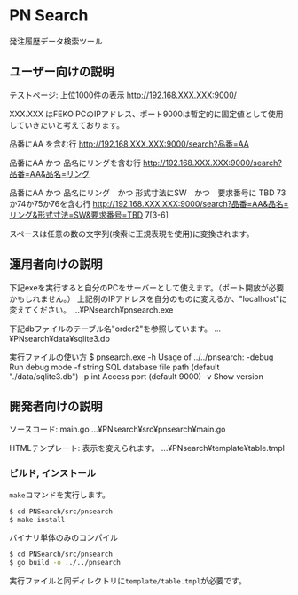 # PN Search
発注履歴データ検索ツール


## ユーザー向けの説明

テストページ: 上位1000件の表示
	http://192.168.XXX.XXX:9000/

XXX.XXX はFEKO PCのIPアドレス、ポート9000は暫定的に固定値として使用していきたいと考えております。

品番にAA を含む行
	http://192.168.XXX.XXX:9000/search?品番=AA

品番にAA かつ 品名にリングを含む行
	http://192.168.XXX.XXX:9000/search?品番=AA&品名=リング

品番にAA かつ 品名にリング　かつ 形式寸法にSW　かつ　要求番号に TBD 73か74か75か76を含む行
	http://192.168.XXX.XXX:9000/search?品番=AA&品名=リング&形式寸法=SW&要求番号=TBD 7[3-6]

スペースは任意の数の文字列(検索に正規表現を使用)に変換されます。


## 運用者向けの説明

下記exeを実行すると自分のPCをサーバーとして使えます。（ポート開放が必要かもしれません。）
上記例のIPアドレスを自分のものに変えるか、"localhost"に変えてください。
	...¥PNsearch¥pnsearch.exe

下記dbファイルのテーブル名"order2"を参照しています。
	...¥PNsearch¥data¥sqlite3.db

実行ファイルの使い方
$ pnsearch.exe -h
Usage of ../../pnsearch:
  -debug
        Run debug mode
  -f string
        SQL database file path (default "./data/sqlite3.db")
  -p int
        Access port (default 9000)
  -v    Show version


## 開発者向けの説明

ソースコード: main.go
	...¥PNsearch¥src¥pnsearch¥main.go

HTMLテンプレート: 表示を変えられます。
	...¥PNsearch¥template¥table.tmpl

### ビルド, インストール

`make`コマンドを実行します。

```bash
$ cd PNSearch/src/pnsearch
$ make install
```

バイナリ単体のみのコンパイル

```bash
$ cd PNSearch/src/pnsearch
$ go build -o ../../pnsearch
```

実行ファイルと同ディレクトリに`template/table.tmpl`が必要です。
